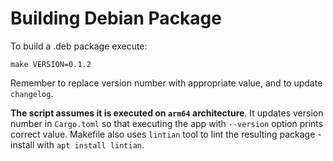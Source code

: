 # Building Debian Package

To build a .deb package execute:

```
make VERSION=0.1.2
```

Remember to replace version number with appropriate value, and to
update `changelog`.

**The script assumes it is executed on `arm64` architecture**. It
updates version number in `Cargo.toml` so that executing the app with
`--version` option prints correct value. Makefile also uses `lintian`
tool to lint the resulting package - install with `apt install
lintian`.